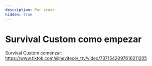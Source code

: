 ```yaml
---
description: Por crear
hidden: true
---
```


# Survival Custom como empezar

Survival Custom comenzar: https://www.tiktok.com/@nevitece\_ttv/video/7371542097616211205
